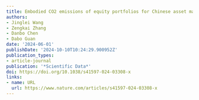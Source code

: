 ```yaml
---
title: Embodied CO2 emissions of equity portfolios for Chinese asset managers
authors:
- Jinglei Wang
- Zengkai Zhang
- Danbo Chen
- Dabo Guan
date: '2024-06-01'
publishDate: '2024-10-10T10:24:29.900952Z'
publication_types:
- article-journal
publication: '*Scientific Data*'
doi: https://doi.org/10.1038/s41597-024-03308-x
links:
- name: URL
  url: https://www.nature.com/articles/s41597-024-03308-x
---
```

